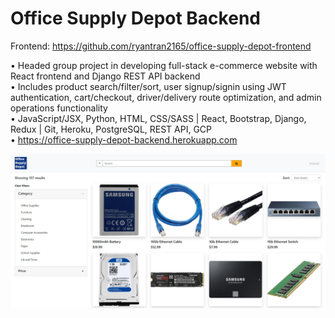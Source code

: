 # Office Supply Depot Backend

Frontend: https://github.com/ryantran2165/office-supply-depot-frontend

• Headed group project in developing full-stack e-commerce website with React frontend and Django REST API backend  
• Includes product search/filter/sort, user signup/signin using JWT authentication, cart/checkout, driver/delivery route optimization, and admin operations functionality  
• JavaScript/JSX, Python, HTML, CSS/SASS | React, Bootstrap, Django, Redux | Git, Heroku, PostgreSQL, REST API, GCP  
• https://office-supply-depot-backend.herokuapp.com

![Image of app](https://raw.githubusercontent.com/ryantran2165/ryantran2165.github.io/source/src/assets/images/office_supply_depot.jpg)
